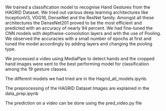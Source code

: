 We trained a classification model to recognise Hand Gestures from the HAGRID Dataset. We tried out various deep learning architectures like InceptionV3, VGG16, DenseNet and the ResNet family. Amongst all these architectures the DenseNet201 proved to be the most efficient and predicted with an accuracy of nearly 94 percent. We had fine-tuned the CNN models with depthwise-convolution layers and with the use of Pooling. We observed the accuracies with a small number of epochs at first and tuned the model accordingly by adding layers and changing the pooling type.

We processed a video using MediaPipe to detect hands and the cropped hand images were sent to the best performing model for classification among the 19 gesture classes.

The different models we had tried are in the Hagrid_all_models.ipynb.

The preprocessing of the HAGRID Dataset Images are explained in the data_prep.ipynb

The prediction on a video can be done using the pred_video.py file
